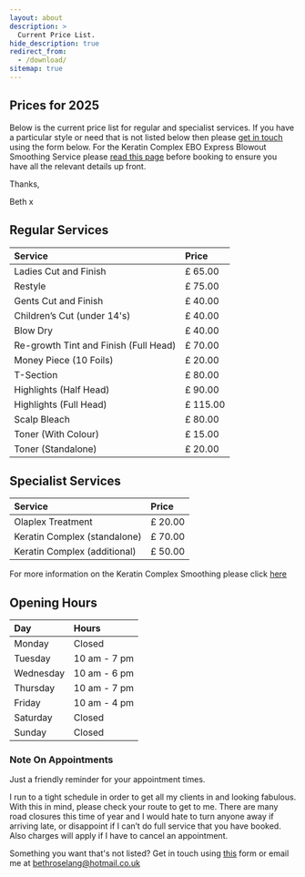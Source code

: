 ```yaml
---
layout: about
description: >
  Current Price List.
hide_description: true
redirect_from:
  - /download/
sitemap: true
---
```

<!--author-->

## Prices for 2025

Below is the current price list for regular and specialist services. If you have a particular style or need that is not listed below then please [get in touch](/contact) using the form below. For the Keratin Complex EBO Express Blowout Smoothing Service please [read this page](/keratin) before booking to ensure you have all the relevant details up front.

Thanks,

Beth x

## Regular Services 

| Service | Price |
| :--- | :--- |
| Ladies Cut and Finish | £ 65.00 |
| Restyle | £ 75.00 |
| Gents Cut and Finish | £ 40.00 |
| Children’s Cut (under 14's) | £ 40.00 |
| Blow Dry | £ 40.00 |
| Re-growth Tint and Finish (Full Head) | £ 70.00 |
| Money Piece (10 Foils) | £ 20.00 |
| T-Section | £ 80.00 |
| Highlights (Half Head) | £ 90.00 |
| Highlights (Full Head) | £ 115.00 |
| Scalp Bleach | £ 80.00 |
| Toner (With Colour) | £ 15.00 |
| Toner (Standalone) | £ 20.00 |

## Specialist Services 

| Service | Price |
| :--- | :--- |
| Olaplex Treatment | £ 20.00 |
| Keratin Complex (standalone)| £ 70.00 |
| Keratin Complex (additional)| £ 50.00 |

For more information on the Keratin Complex Smoothing please click [here](/keratin)

## Opening Hours

| Day | Hours |
| :--- | :--- |
| Monday| Closed |
| Tuesday| 10 am - 7 pm |
| Wednesday| 10 am - 6 pm |
| Thursday| 10 am - 7 pm |
| Friday| 10 am - 4 pm |
| Saturday| Closed |
| Sunday| Closed |

### Note On Appointments

Just a friendly reminder for your appointment times. 

I run to a tight schedule in order to get all my clients in and looking fabulous.  With this in mind, please check your route to get to me. There are many road closures this time of year and I would hate to turn anyone away if arriving late, or disappoint if I can’t do full service that you have booked. Also charges will apply if I have to cancel an appointment. 

Something you want that's not listed? Get in touch using [this](/contact) form or email me at [bethroselang@hotmail.co.uk](mailto:bethroselang@hotmail.co.uk)

